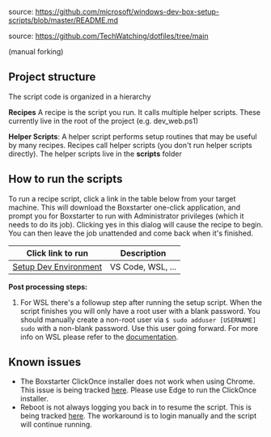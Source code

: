 source: https://github.com/microsoft/windows-dev-box-setup-scripts/blob/master/README.md

source: https://github.com/TechWatching/dotfiles/tree/main

(manual forking)

## Project structure
The script code is organized in a hierarchy

**Recipes**
A recipe is the script you run.  It calls multiple helper scripts.  These currently live in the root of the project (e.g. dev_web.ps1)

**Helper Scripts**: A helper script performs setup routines that may be useful by many recipes. Recipes call helper scripts (you don't run helper scripts directly).  The helper scripts live in the **scripts** folder

## How to run the scripts
To run a recipe script, click a link in the table below from your target machine. This will download the Boxstarter one-click application, and prompt you for Boxstarter to run with Administrator privileges (which it needs to do its job). Clicking yes in this dialog will cause the recipe to begin. You can then leave the job unattended and come back when it's finished.

|Click link to run  |Description  |
|---------|---------|
|<a href='http://boxstarter.org/package/url?https://raw.githubusercontent.com/predragstefanovic/winplay/main/dev_env.ps1'>Setup Dev Environment</a> | VS Code, WSL, ... |

**Post processing steps:**  
1. For WSL there's a followup step after running the setup script.  When the script finishes you will only have a root user with a blank password. You should  manually create a non-root user via `$ sudo adduser [USERNAME] sudo` 
with a non-blank password. Use this user going forward. For more info on WSL please refer to the [documentation](https://docs.microsoft.com/en-us/windows/wsl/about).

## Known issues
- The Boxstarter ClickOnce installer does not work when using Chrome.  This issue is being tracked [here](https://github.com/chocolatey/boxstarter/issues/345). Please use Edge to run the ClickOnce installer.
- Reboot is not always logging you back in to resume the script.  This is being tracked [here](https://github.com/chocolatey/boxstarter/issues/318).  The workaround is to login manually and the script will continue running. 
